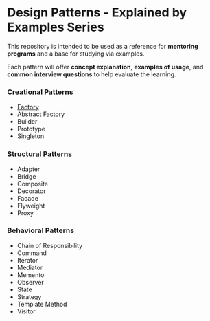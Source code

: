# Design Patterns - Explained by Examples Series

This repository is intended to be used as a reference for **mentoring programs** and a base for studying via examples.

Each pattern will offer **concept explanation**, **examples of usage**, and **common interview questions** to help evaluate the learning.

### Creational Patterns

- [Factory](https://github.com/vinipx/design-patterns-examples/tree/main/src/main/java/creational/factory)
- Abstract Factory
- Builder
- Prototype
- Singleton

### Structural Patterns

- Adapter
- Bridge
- Composite
- Decorator
- Facade
- Flyweight
- Proxy

### Behavioral Patterns

- Chain of Responsibility
- Command
- Iterator
- Mediator
- Memento
- Observer
- State
- Strategy
- Template Method
- Visitor

